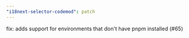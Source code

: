 ```yaml
---
"i18next-selector-codemod": patch
---
```


fix: adds support for environments that don't have pnpm installed (#65)
